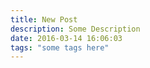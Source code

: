 ```yaml
---
title: New Post
description: Some Description
date: 2016-03-14 16:06:03
tags: "some tags here"
---
```


